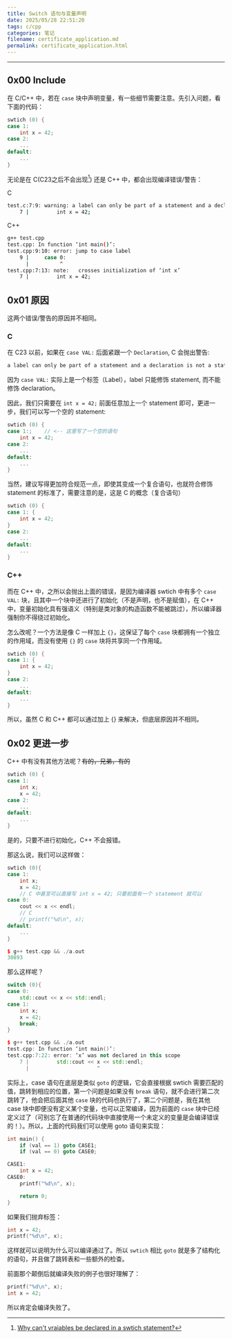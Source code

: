 ```yaml
---
title: Switch 语句与变量声明
date: 2025/05/28 22:51:20
tags: c/cpp
categories: 笔记
filename: certificate_application.md
permalink: certificate_application.html
---
```


----
## 0x00 Include

在 C/C++ 中，若在 `case` 块中声明变量，有一些细节需要注意。先引入问题，看下面的代码：

```cpp
swtich (0) {
case 1:
    int x = 42;
case 2:
    ...
default:
    ...
}
```

无论是在 C(C23之后不会出现[^1]) 还是 C++ 中，都会出现编译错误/警告：

C

```bash
test.c:7:9: warning: a label can only be part of a statement and a declaration is not a statement [-Wfree-labels]
    7 |         int x = 42;
```

C++

```bash
g++ test.cpp
test.cpp: In function ‘int main()’:
test.cpp:9:10: error: jump to case label
    9 |     case 0:
      |          ^
test.cpp:7:13: note:   crosses initialization of ‘int x’
    7 |         int x = 42;
```

## 0x01 原因

这两个错误/警告的原因并不相同。

### C

在 C23 以前，如果在 `case VAL:` 后面紧跟一个 `Declaration`, C 会抛出警告:

```bash
a label can only be part of a statement and a declaration is not a statement [-Wfree-labels]
```

因为 `case VAL:` 实际上是一个标签（Label），label 只能修饰 statement, 而不能修饰 declaration。

因此，我们只需要在 `int x = 42;` 前面任意加上一个 statement 即可，更进一步，我们可以写一个空的 statement:

```c
swtich (0) {
case 1:;    // <-- 这里写了一个空的语句
    int x = 42;
case 2:
    ...
default:
    ...
}
```

当然，建议写得更加符合规范一点，即使其变成一个复合语句，也就符合修饰 statement 的标准了，需要注意的是，这是 C 的概念（复合语句）

```c
swtich (0) {
case 1: {
    int x = 42;
}
case 2:
    ...
default:
    ...
}
```

### C++

而在 C++ 中，之所以会抛出上面的错误，是因为编译器 swtich 中有多个 `case VAL:` 块，且其中一个块中还进行了初始化（不是声明，也不是赋值），在 C++ 中，变量初始化具有强语义（特别是类对象的构造函数不能被跳过），所以编译器强制你不得绕过初始化。

怎么改呢？一个方法是像 C 一样加上 `{}`，这保证了每个 `case` 块都拥有一个独立的作用域，而没有使用 `{}` 的 `case` 块将共享同一个作用域。

```cpp
swtich (0) {
case 1: {
    int x = 42;
}
case 2:
    ...
default:
    ...
}
```

所以，虽然 C 和 C++ 都可以通过加上 {} 来解决，但底层原因并不相同。

## 0x02 更进一步

C++ 中有没有其他方法呢？~~有的，兄弟，有的~~

```cpp
swtich (0) {
case 1:
    int x;
    x = 42;
case 2:
    ...
default:
    ...
}
```

是的，只要不进行初始化，C++ 不会报错。

那这么说，我们可以这样做：

```cpp
swtich (0){
case 1:
    int x;
    x = 42;
    // C 中甚至可以直接写 int x = 42; 只要前面有一个 statement 就可以
case 0:
    cout << x << endl;
    // C
    // printf("%d\n", x);
default:
    ...
}

$ g++ test.cpp && ./a.out
30893
```

那么这样呢？

```cpp
switch (0){
case 0:
    std::cout << x << std::endl;
case 1:
    int x;
    x = 42;
    break;
}

$ g++ test.cpp && ./a.out
test.cpp: In function ‘int main()’:
test.cpp:7:22: error: ‘x’ was not declared in this scope
    7 |         std::cout << x << std::endl;
      |                      ^
```

实际上，case 语句在底层是类似 `goto` 的逻辑，它会直接根据 swtich 需要匹配的值，跳转到相应的位置，第一个问题是如果没有 `break` 语句，就不会进行第二次跳转了，他会把后面其他 `case` 块的代码也执行了，第二个问题是，我在其他 case 块中即便没有定义某个变量，也可以正常编译，因为前面的 `case` 块中已经定义过了（可别忘了在普通的代码块中直接使用一个未定义的变量是会编译错误的！）。所以，上面的代码我们可以使用 goto 语句来实现：

```c
int main() {
    if (val == 1) goto CASE1;
    if (val == 0) goto CASE0;

CASE1:
    int x = 42;
CASE0:
    printf("%d\n", x);

    return 0;
}
```

如果我们抛弃标签：

```c
int x = 42;
printf("%d\n", x);
```

这样就可以说明为什么可以编译通过了。所以 `swtich` 相比 `goto` 就是多了结构化的语句，并且做了跳转表和一些额外的检查。

前面那个颠倒后就编译失败的例子也很好理解了：

```c
printf("%d\n", x);
int x = 42;
```

所以肯定会编译失败了。

[^1]: [Why can't vraiables be declared in a swtich statement?](https://stackoverflow.com/questions/92396/why-cant-variables-be-declared-in-a-switch-statement)

